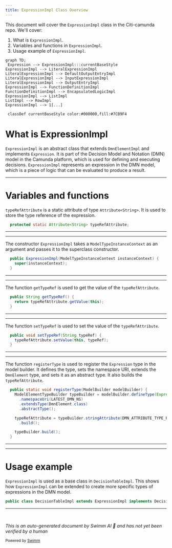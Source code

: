 ```yaml
---
title: ExpressionImpl Class Overview
---
```

This document will cover the `ExpressionImpl` class in the Citi-camunda repo. We'll cover:

1. What is `ExpressionImpl`.
2. Variables and functions in `ExpressionImpl`.
3. Usage example of `ExpressionImpl`.

```mermaid
graph TD;
 Expression --> ExpressionImpl:::currentBaseStyle
ExpressionImpl --> LiteralExpressionImpl
LiteralExpressionImpl --> DefaultOutputEntryImpl
LiteralExpressionImpl --> InputExpressionImpl
LiteralExpressionImpl --> OutputEntryImpl
ExpressionImpl --> FunctionDefinitionImpl
FunctionDefinitionImpl --> EncapsulatedLogicImpl
ExpressionImpl --> ListImpl
ListImpl --> RowImpl
ExpressionImpl --> 1[...]

 classDef currentBaseStyle color:#000000,fill:#7CB9F4
```

# What is ExpressionImpl

`ExpressionImpl` is an abstract class that extends `DmnElementImpl` and implements `Expression`. It is part of the Decision Model and Notation (DMN) model in the Camunda platform, which is used for defining and executing decisions. `ExpressionImpl` represents an expression in the DMN model, which is a piece of logic that can be evaluated to produce a result.

<SwmSnippet path="/model-api/dmn-model/src/main/java/org/camunda/bpm/model/dmn/impl/instance/ExpressionImpl.java" line="32">

---

# Variables and functions

`typeRefAttribute` is a static attribute of type `Attribute<String>`. It is used to store the type reference of the expression.

```java
  protected static Attribute<String> typeRefAttribute;
```

---

</SwmSnippet>

<SwmSnippet path="/model-api/dmn-model/src/main/java/org/camunda/bpm/model/dmn/impl/instance/ExpressionImpl.java" line="34">

---

The constructor `ExpressionImpl` takes a `ModelTypeInstanceContext` as an argument and passes it to the superclass constructor.

```java
  public ExpressionImpl(ModelTypeInstanceContext instanceContext) {
    super(instanceContext);
  }
```

---

</SwmSnippet>

<SwmSnippet path="/model-api/dmn-model/src/main/java/org/camunda/bpm/model/dmn/impl/instance/ExpressionImpl.java" line="38">

---

The function `getTypeRef` is used to get the value of the `typeRefAttribute`.

```java
  public String getTypeRef() {
    return typeRefAttribute.getValue(this);
  }
```

---

</SwmSnippet>

<SwmSnippet path="/model-api/dmn-model/src/main/java/org/camunda/bpm/model/dmn/impl/instance/ExpressionImpl.java" line="42">

---

The function `setTypeRef` is used to set the value of the `typeRefAttribute`.

```java
  public void setTypeRef(String typeRef) {
    typeRefAttribute.setValue(this, typeRef);
  }
```

---

</SwmSnippet>

<SwmSnippet path="/model-api/dmn-model/src/main/java/org/camunda/bpm/model/dmn/impl/instance/ExpressionImpl.java" line="46">

---

The function `registerType` is used to register the `Expression` type in the model builder. It defines the type, sets the namespace URI, extends the `DmnElement` type, and sets it as an abstract type. It also builds the `typeRefAttribute`.

```java
  public static void registerType(ModelBuilder modelBuilder) {
    ModelElementTypeBuilder typeBuilder = modelBuilder.defineType(Expression.class, DMN_ELEMENT_EXPRESSION)
      .namespaceUri(LATEST_DMN_NS)
      .extendsType(DmnElement.class)
      .abstractType();

    typeRefAttribute = typeBuilder.stringAttribute(DMN_ATTRIBUTE_TYPE_REF)
      .build();

    typeBuilder.build();
  }
```

---

</SwmSnippet>

<SwmSnippet path="/model-api/dmn-model/src/main/java/org/camunda/bpm/model/dmn/impl/instance/DecisionTableImpl.java" line="44">

---

# Usage example

`ExpressionImpl` is used as a base class in `DecisionTableImpl`. This shows how `ExpressionImpl` can be extended to create more specific types of expressions in the DMN model.

```java
public class DecisionTableImpl extends ExpressionImpl implements DecisionTable {
```

---

</SwmSnippet>

&nbsp;

*This is an auto-generated document by Swimm AI 🌊 and has not yet been verified by a human*

<SwmMeta version="3.0.0" repo-id="Z2l0aHViJTNBJTNBQ2l0aS1jYW11bmRhJTNBJTNBZ2lsYWRuYXZvdA==" repo-name="Citi-camunda" doc-type="general-class"><sup>Powered by [Swimm](/)</sup></SwmMeta>
